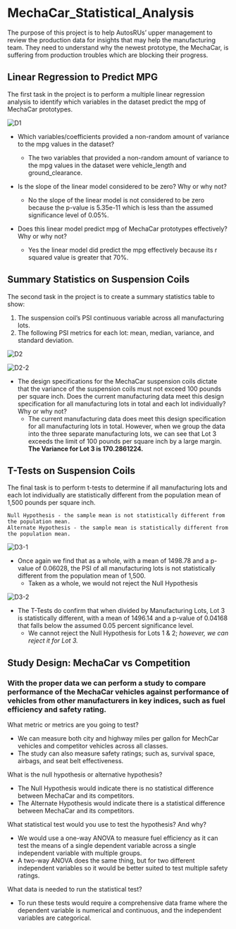 # MechaCar_Statistical_Analysis
The purpose of this project is to help AutosRUs’ upper management to review the production data for insights that may help the manufacturing team. They need to understand why the newest prototype, the MechaCar, is suffering from production troubles which are blocking their progress.

## Linear Regression to Predict MPG

The first task in the project is to perform a multiple linear regression analysis to identify which variables in the dataset predict the mpg of MechaCar prototypes.

![D1](https://raw.githubusercontent.com/pladams777/MechaCar_Statistical_Analysis/main/Images/Deliv1image.PNG)

* Which variables/coefficients provided a non-random amount of variance to the mpg values in the dataset?
	- The two variables that provided a non-random amount of variance to the mpg values in the dataset were vehicle_length and ground_clearance.

* Is the slope of the linear model considered to be zero? Why or why not?
	- No the slope of the linear model is not considered to be zero because the p-value is 5.35e-11 which is less than the assumed significance level of 0.05%.

* Does this linear model predict mpg of MechaCar prototypes effectively? Why or why not?
	- Yes the linear model did predict the mpg effectively because its r squared value is greater that 70%.


## Summary Statistics on Suspension Coils

The second task in the project is to create a summary statistics table to show:
1. The suspension coil’s PSI continuous variable across all manufacturing lots.
2. The following PSI metrics for each lot: mean, median, variance, and standard deviation.

![D2](https://github.com/pladams777/MechaCar_Statistical_Analysis/blob/main/Images/Deliv2image1.PNG)

![D2-2](https://github.com/pladams777/MechaCar_Statistical_Analysis/blob/main/Images/Deliv2image2.PNG)

* The design specifications for the MechaCar suspension coils dictate that the variance of the suspension coils must not exceed 100 pounds per square inch. Does the current manufacturing data meet this design specification for all manufacturing lots in total and each lot individually? Why or why not?
	- The current manufacturing data does meet this design specification for all manufacturing lots in total. However, when we group the data into the three separate manufacturing lots, we can see that Lot 3 exceeds the limit of 100 pounds per square inch by a large margin. **The Variance for Lot 3 is 170.2861224.**

## T-Tests on Suspension Coils

The final task is to perform t-tests to determine if all manufacturing lots and each lot individually are statistically different from the population mean of 1,500 pounds per square inch.

	Null Hypothesis - the sample mean is not statistically different from the population mean.
	Alternate Hypothesis - the sample mean is statistically different from the population mean.

![D3-1](https://github.com/pladams777/MechaCar_Statistical_Analysis/blob/main/Images/Deliv3image1.PNG)

* Once again we find that as a whole, with a mean of 1498.78 and a p-value of 0.06028, the PSI of all manufacturing lots is not statistically different from the population mean of 1,500.
	- Taken as a whole, we would not reject the Null Hypothesis
	
![D3-2](https://github.com/pladams777/MechaCar_Statistical_Analysis/blob/main/Images/Deliv3image2.PNG)

* The T-Tests do confirm that when divided by Manufacturing Lots, Lot 3 is statistically different, with a mean of 1496.14 and a p-value of 0.04168 that falls below the assumed 0.05 percent significance level.
	- We cannot reject the Null Hypothesis for Lots 1 & 2; *however, we can reject it for Lot 3.*

## Study Design: MechaCar vs Competition

### With the proper data we can perform a study to compare performance of the MechaCar vehicles against performance of vehicles from other manufacturers in key indices, such as fuel efficiency and safety rating.

What metric or metrics are you going to test?
* We can measure both city and highway miles per gallon for MechCar vehicles and competitor vehicles across all classes.
* The study can also measure safety ratings; such as, survival space, airbags, and seat belt effectiveness.

What is the null hypothesis or alternative hypothesis?
* The Null Hypothesis would indicate there is no statistical difference between MechaCar and its competitors.
* The Alternate Hypothesis would indicate there is a statistical difference between MechaCar and its competitors.

What statistical test would you use to test the hypothesis? And why?
* We would use a one-way ANOVA to measure fuel efficiency as it can test the means of a single dependent variable across a single independent variable with multiple groups. 
* A two-way ANOVA does the same thing, but for two different independent variables so it would be better suited to test multiple safety ratings.

What data is needed to run the statistical test?
* To run these tests would require a comprehensive data frame where the dependent variable is numerical and continuous, and the independent variables are categorical.



